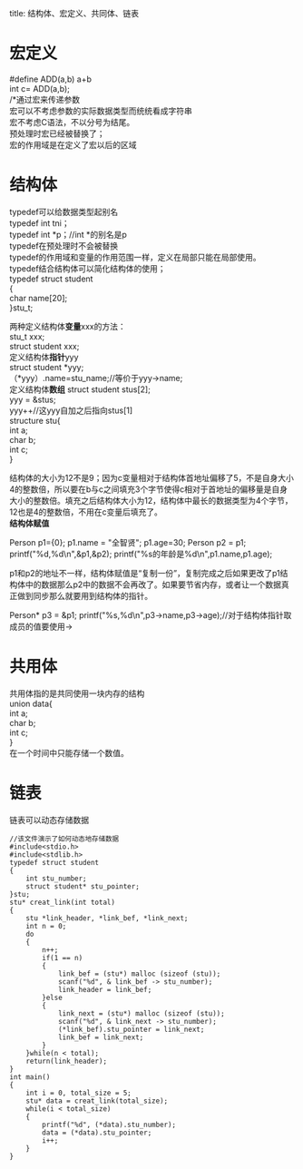 title: 结构体、宏定义、共同体、链表
# 宏定义
#define ADD(a,b) a+b  
int c= ADD(a,b);  
/*通过宏来传递参数  
宏可以不考虑参数的实际数据类型而统统看成字符串  
宏不考虑C语法，不以分号为结尾。  
预处理时宏已经被替换了；  
宏的作用域是在定义了宏以后的区域  
# 结构体
typedef可以给数据类型起别名  
typedef int tni；  
typedef int *p；//int *的别名是p  
typedef在预处理时不会被替换  
typedef的作用域和变量的作用范围一样，定义在局部只能在局部使用。  
typedef结合结构体可以简化结构体的使用；  
typedef struct student  
{  
char name[20];  
}stu_t;  

两种定义结构体**变量**xxx的方法：  
stu_t xxx;  
struct student xxx;  
定义结构体**指针**yyy  
struct student *yyy;  
（*yyy）.name=stu_name;//等价于yyy->name;  
定义结构体**数组**
struct student stus[2];  
yyy = &stus;  
yyy++//这yyy自加之后指向stus[1]  
structure stu{  
int a;  
char b;  
int c;  
}  

结构体的大小为12不是9；因为c变量相对于结构体首地址偏移了5，不是自身大小4的整数倍，所以要在b与c之间填充3个字节使得c相对于首地址的偏移量是自身大小的整数倍。填充之后结构体大小为12，结构体中最长的数据类型为4个字节，12也是4的整数倍，不用在c变量后填充了。  
**结构体赋值**

Person p1={0};
p1.name = "全智贤";
p1.age=30;
Person p2 = p1;
printf("%d,%d\n",&p1,&p2);
printf("%s的年龄是%d\n",p1.name,p1.age);

p1和p2的地址不一样，结构体赋值是“复制一份”，复制完成之后如果更改了p1结构体中的数据那么p2中的数据不会再改了。如果要节省内存，或者让一个数据真正做到同步那么就要用到结构体的指针。

Person* p3 = &p1;
printf("%s,%d\n",p3->name,p3->age);//对于结构体指针取成员的值要使用->

# 共用体  
共用体指的是共同使用一块内存的结构  
union data{  
int a;  
char b;  
int c;  
}  
在一个时间中只能存储一个数值。  
# 链表  
链表可以动态存储数据  
```
//该文件演示了如何动态地存储数据  
#include<stdio.h>  
#include<stdlib.h>  
typedef struct student  
{  
	int stu_number;  
	struct student* stu_pointer;  
}stu;  
stu* creat_link(int total)  
{  
	stu *link_header, *link_bef, *link_next;  
	int n = 0;  
	do  
	{  
		n++;  
		if(1 == n)  
		{  
			link_bef = (stu*) malloc (sizeof (stu));  
			scanf("%d", & link_bef -> stu_number);  
			link_header = link_bef;  
		}else  
		{  
			link_next = (stu*) malloc (sizeof (stu));  
			scanf("%d", & link_next -> stu_number);  
			(*link_bef).stu_pointer = link_next;  
			link_bef = link_next;  
		}  
	}while(n < total);  
	return(link_header);  
}  
int main()  
{  
	int i = 0, total_size = 5;  
	stu* data = creat_link(total_size);  
	while(i < total_size)  
	{  
		printf("%d", (*data).stu_number);  
		data = (*data).stu_pointer;  
		i++;  
	}  
}
```
